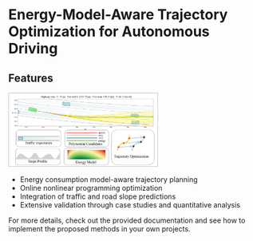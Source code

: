 

# Energy-Model-Aware Trajectory Optimization for Autonomous Driving

## Features
<img src="/imgs/Fig1.png" alt="EMATO Framework in a Frenet System" width="300" />

- Energy consumption model-aware trajectory planning
- Online nonlinear programming optimization
- Integration of traffic and road slope predictions
- Extensive validation through case studies and quantitative analysis

For more details, check out the provided documentation and see how to implement the proposed methods in your own projects.


